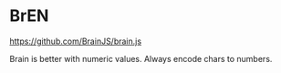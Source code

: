# BrEN

https://github.com/BrainJS/brain.js 

Brain is better with numeric values. Always encode chars to numbers.
